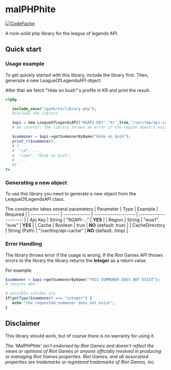 # malPHPhite

[![CodeFactor](https://www.codefactor.io/repository/github/darkintaqt/malphphite/badge)](https://www.codefactor.io/repository/github/darkintaqt/malphphite)

A rock-solid php library for the league of legends API. 


## Quick start

### Usage example
To get quickly started with this library, include the library first. Then, generaze a new LeagueOfLegendsAPI object. 

After that we fetch "Hide on bush"'s profile in KR and print the result. 

```php
<?php

   include_once("/path/to/library.php");
   #include the library

   $api = new LeagueOfLegendsAPI("RGAPI-KEY","kr",true,"/var/tmp/api-cache");
   # be careful: the library throws an error if the region doesn't exist

   $summoner = $api->getSummonerByName("Hide on bush");
   print_r($summoner);
   # {
   #  "id": ...,
   #  "name": "Hide on bush",
   #  ...
   #}
?>
```

### Generating a new object
To use this library you need to generate a new object from the LeagueOfLegendsAPI class. 

The constructor takes several parameters
| Parameter      | Type          | Example              |        Required        |
| -------------- | ------------- | -------------------- | :--------------------: |
| Api Key        | String        | "RGAPI-..."          |        **YES**         |
| Region         | String        | "euw1", "euw"        |        **YES**         |
| Cache          | Boolean       | true                 | **NO** (default: true) |
| CacheDirectory | String (Path) | "/var/tmp/api-cache" | **NO** (default: /tmp) |

### Error Handling
The library throws error if the usage is wrong. 
If the Riot Games API throws errors to the library the library returns the **Integer** as a return value. 

For example:
```php
$summoner = $api->getSummonerByName("THIS SUMMONER DOES NOT EXIST");
# returns 404

# possible catches are
if(getType($summoner) === "integer") {
   echo "the requested summoner does not exist";
}
```

## Disclaimer
This library should work, but of course there is no warranty for using it.

*The 'MalPHPhite' isn't endorsed by Riot Games and doesn't reflect the views or opinions of Riot Games or anyone officially involved in producing or managing Riot Games properties. Riot Games, and all associated properties are trademarks or registered trademarks of Riot Games, Inc.*
